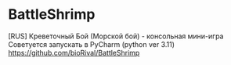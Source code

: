 # BattleShrimp
[RUS] Креветочный Бой (Морской бой) - консольная мини-игра
Советуется запускать в PyCharm (python ver 3.11)
https://github.com/bioRival/BattleShrimp
